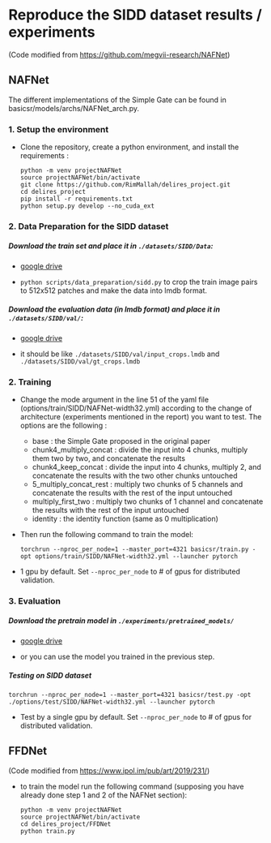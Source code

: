 # Reproduce the SIDD dataset results / experiments
(Code modified from https://github.com/megvii-research/NAFNet)

## NAFNet
The different implementations of the Simple Gate can be found in basicsr/models/archs/NAFNet_arch.py.

### 1. Setup the environment
* Clone the repository, create a python environment, and install the requirements :
  ```
  python -m venv projectNAFNet
  source projectNAFNet/bin/activate
  git clone https://github.com/RimMallah/delires_project.git
  cd delires_project
  pip install -r requirements.txt
  python setup.py develop --no_cuda_ext
  ```

### 2. Data Preparation for the SIDD dataset

##### Download the train set and place it in ```./datasets/SIDD/Data```:

* [google drive](https://drive.google.com/file/d/1UHjWZzLPGweA9ZczmV8lFSRcIxqiOVJw/view?usp=sharing)

* ```python scripts/data_preparation/sidd.py``` to crop the train image pairs to 512x512 patches and make the data into lmdb format.

##### Download the evaluation data (in lmdb format) and place it in ```./datasets/SIDD/val/```:

  * [google drive](https://drive.google.com/file/d/1gZx_K2vmiHalRNOb1aj93KuUQ2guOlLp/view?usp=sharing)

  * it should be like ```./datasets/SIDD/val/input_crops.lmdb``` and ```./datasets/SIDD/val/gt_crops.lmdb```



### 2. Training

* Change the mode argument in the line 51 of the yaml file (options/train/SIDD/NAFNet-width32.yml) according to the change of architecture (experiments mentioned in the report) you want to test. The options are the following :
  - base : the Simple Gate proposed in the original paper
  - chunk4_multiply_concat : divide the input into 4 chunks, multiply them two by two, and concatenate the results
  - chunk4_keep_concat : divide the input into 4 chunks, multiply 2, and concatenate the results with the two other chunks untouched
  - 5_multiply_concat_rest : multiply two chunks of 5 channels and concatenate the results with the rest of the input untouched
  - multiply_first_two : multiply two chunks of 1 channel and concatenate the results with the rest of the input untouched
  - identity : the identity function (same as 0 multiplication)

* Then run the following command to train the model:
  ```
  torchrun --nproc_per_node=1 --master_port=4321 basicsr/train.py -opt options/train/SIDD/NAFNet-width32.yml --launcher pytorch
  ```

* 1 gpu by default. Set ```--nproc_per_node``` to # of gpus for distributed validation.

  


### 3. Evaluation


##### Download the pretrain model in ```./experiments/pretrained_models/```

* [google drive](https://drive.google.com/file/d/1lsByk21Xw-6aW7epCwOQxvm6HYCQZPHZ/view?usp=sharing)

* or you can use the model you trained in the previous step.
    

##### Testing on SIDD dataset	
```
torchrun --nproc_per_node=1 --master_port=4321 basicsr/test.py -opt ./options/test/SIDD/NAFNet-width32.yml --launcher pytorch
```

* Test by a single gpu by default. Set ```--nproc_per_node``` to # of gpus for distributed validation.


## FFDNet
(Code modified from https://www.ipol.im/pub/art/2019/231/)

* to train the model run the following command (supposing you have already done step 1 and 2 of the NAFNet section):
  ```
  python -m venv projectNAFNet
  source projectNAFNet/bin/activate
  cd delires_project/FFDNet
  python train.py
  ```